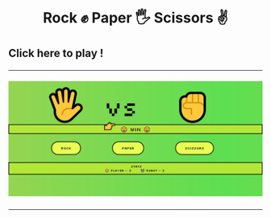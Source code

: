 <h1 align="center"> Rock ✊ Paper 🖐️ Scissors ✌️</h1>
</hr>
<h2 align="center><a href="https://sushruthrao.github.io/RockPaperScissors/">Click here to play ! </a>
<hr />
<p align="center">
    <img src="/images.jpg">
</p>
<hr/>



